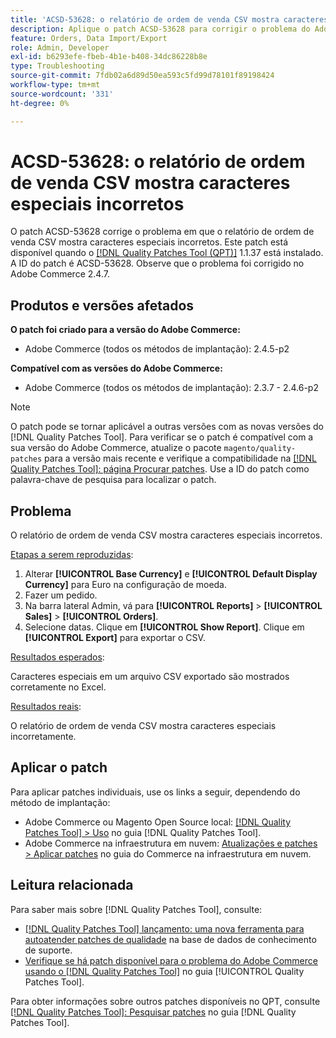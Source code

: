 ```yaml
---
title: 'ACSD-53628: o relatório de ordem de venda CSV mostra caracteres especiais incorretos'
description: Aplique o patch ACSD-53628 para corrigir o problema do Adobe Commerce em que o relatório de ordem de venda CSV mostra caracteres especiais incorretos.
feature: Orders, Data Import/Export
role: Admin, Developer
exl-id: b6293efe-fbeb-4b1e-b408-34dc86228b8e
type: Troubleshooting
source-git-commit: 7fdb02a6d89d50ea593c5fd99d78101f89198424
workflow-type: tm+mt
source-wordcount: '331'
ht-degree: 0%

---
```


# ACSD-53628: o relatório de ordem de venda CSV mostra caracteres especiais incorretos

O patch ACSD-53628 corrige o problema em que o relatório de ordem de venda CSV mostra caracteres especiais incorretos. Este patch está disponível quando o [[!DNL Quality Patches Tool (QPT)]](https://experienceleague.adobe.com/pt-br/docs/commerce-operations/tools/quality-patches-tool/quality-patches-tool-to-self-serve-quality-patches) 1.1.37 está instalado. A ID do patch é ACSD-53628. Observe que o problema foi corrigido no Adobe Commerce 2.4.7.

## Produtos e versões afetados

**O patch foi criado para a versão do Adobe Commerce:**

* Adobe Commerce (todos os métodos de implantação): 2.4.5-p2

**Compatível com as versões do Adobe Commerce:**

* Adobe Commerce (todos os métodos de implantação): 2.3.7 - 2.4.6-p2

>[!NOTE]
>
>O patch pode se tornar aplicável a outras versões com as novas versões do [!DNL Quality Patches Tool]. Para verificar se o patch é compatível com a sua versão do Adobe Commerce, atualize o pacote `magento/quality-patches` para a versão mais recente e verifique a compatibilidade na [[!DNL Quality Patches Tool]: página Procurar patches](https://experienceleague.adobe.com/tools/commerce-quality-patches/index.html?lang=pt-BR). Use a ID do patch como palavra-chave de pesquisa para localizar o patch.

## Problema

O relatório de ordem de venda CSV mostra caracteres especiais incorretos.

<u>Etapas a serem reproduzidas</u>:

1. Alterar **[!UICONTROL Base Currency]** e **[!UICONTROL Default Display Currency]** para Euro na configuração de moeda.
1. Fazer um pedido.
1. Na barra lateral Admin, vá para **[!UICONTROL Reports]** > **[!UICONTROL Sales]** > **[!UICONTROL Orders]**.
1. Selecione datas. Clique em **[!UICONTROL Show Report]**. Clique em **[!UICONTROL Export]** para exportar o CSV.

<u>Resultados esperados</u>:

Caracteres especiais em um arquivo CSV exportado são mostrados corretamente no Excel.

<u>Resultados reais</u>:

O relatório de ordem de venda CSV mostra caracteres especiais incorretamente.


## Aplicar o patch

Para aplicar patches individuais, use os links a seguir, dependendo do método de implantação:

* Adobe Commerce ou Magento Open Source local: [[!DNL Quality Patches Tool] > Uso](/help/tools/quality-patches-tool/usage.md) no guia [!DNL Quality Patches Tool].
* Adobe Commerce na infraestrutura em nuvem: [Atualizações e patches > Aplicar patches](https://experienceleague.adobe.com/docs/commerce-cloud-service/user-guide/develop/upgrade/apply-patches.html?lang=pt-BR) no guia do Commerce na infraestrutura em nuvem.

## Leitura relacionada

Para saber mais sobre [!DNL Quality Patches Tool], consulte:

* [[!DNL Quality Patches Tool] lançamento: uma nova ferramenta para autoatender patches de qualidade](https://experienceleague.adobe.com/pt-br/docs/commerce-operations/tools/quality-patches-tool/quality-patches-tool-to-self-serve-quality-patches) na base de dados de conhecimento de suporte.
* [Verifique se há patch disponível para o problema do Adobe Commerce usando o  [!DNL Quality Patches Tool]](/help/tools/quality-patches-tool/patches-available-in-qpt/check-patch-for-magento-issue-with-magento-quality-patches.md) no guia [!UICONTROL Quality Patches Tool].


Para obter informações sobre outros patches disponíveis no QPT, consulte [[!DNL Quality Patches Tool]: Pesquisar patches](https://experienceleague.adobe.com/tools/commerce-quality-patches/index.html?lang=pt-BR) no guia [!DNL Quality Patches Tool].
